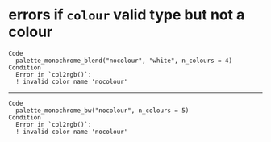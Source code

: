 # errors if `colour` valid type but not a colour

    Code
      palette_monochrome_blend("nocolour", "white", n_colours = 4)
    Condition
      Error in `col2rgb()`:
      ! invalid color name 'nocolour'

---

    Code
      palette_monochrome_bw("nocolour", n_colours = 5)
    Condition
      Error in `col2rgb()`:
      ! invalid color name 'nocolour'

